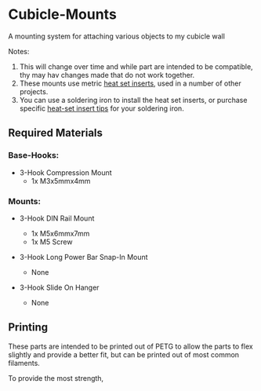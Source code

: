 # Cubicle-Mounts
A mounting system for attaching various objects to my cubicle wall

Notes:
1. This will change over time and while part are intended to be compatible, thy may hav changes made that do not work together. 
2. These mounts use metric [heat set inserts](https://www.amazon.ca/Glarks-Threaded-Embedment-Assortment-Printing/dp/B07L96KVP3/ref=sxin_15_pa_sp_search_thematic_sspa?content-id=amzn1.sym.e251a9a8-91a9-4f1e-be32-505687a120a3%3Aamzn1.sym.e251a9a8-91a9-4f1e-be32-505687a120a3&crid=2Q3TAXJ6FMODE&cv_ct_cx=heat+set+insert&dib=eyJ2IjoiMSJ9.yiQBxDLLKE5smeU4BqMiGxMb982oXHtBq9L2frgSwTNw3fR0USb5KxaFiZ4dOvXDQQ1lfd9x2an7GSO9mpuKog.vCoxxnXWvNFWb8vX1-RFcONXOJBMs_K6Q4FvisKskkU&dib_tag=se&keywords=heat+set+insert&pd_rd_i=B07L96KVP3&pd_rd_r=c37d2706-dc50-419f-8a0b-b615457108fa&pd_rd_w=SacDt&pd_rd_wg=BHCiK&pf_rd_p=e251a9a8-91a9-4f1e-be32-505687a120a3&pf_rd_r=F9TWGZ5SNAX75PPR7FTG&qid=1731201476&sbo=RZvfv%2F%2FHxDF%2BO5021pAnSA%3D%3D&sprefix=heat+set+insert%2Caps%2C145&sr=1-4-0db4faf6-3485-4ed7-80e2-7395e0b5d027-spons&sp_csd=d2lkZ2V0TmFtZT1zcF9zZWFyY2hfdGhlbWF0aWM&psc=1), used in a number of other projects.
3. You can use a soldering iron to install the heat set inserts, or purchase specific [heat-set insert tips](https://www.amazon.ca/s?k=heat+set+insert+tip+tool&crid=2KHIT0COQ8ZKZ&sprefix=heat+set+insert+tool%2Caps%2C339&ref=nb_sb_ss_ts-doa-p_3_20) for your soldering iron. 


## Required Materials

### Base-Hooks:
  - 3-Hook Compression Mount   
    - 1x M3x5mmx4mm 



### Mounts:
  - 3-Hook DIN Rail Mount
    - 1x M5x6mmx7mm
    - 1x M5 Screw

  - 3-Hook Long Power Bar Snap-In Mount
    - None

  - 3-Hook Slide On Hanger
    - None


## Printing

These parts are intended to be printed out of PETG to allow the parts to flex slightly and provide a better fit, but can be printed out of most common filaments. 

To provide the most strength, 
